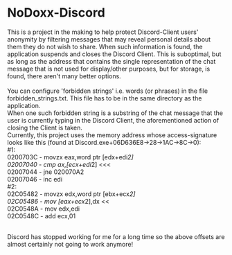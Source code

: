 # NoDoxx-Discord

This is a project in the making to help protect Discord-Client users' anonymity by filtering messages that may reveal personal details about them they do not wish to share.
When such information is found, the application suspends and closes the Discord Client.
This is suboptimal, but as long as the address that contains the single representation of the chat message that is not used for display/other purposes, but for storage, is found, there aren't many better options.<br>
<br>
You can configure 'forbidden strings' i.e. words (or phrases) in the file forbidden_strings.txt. This file has to be in the same directory as the application.<br>
When one such forbidden string is a substring of the chat message that the user is currently typing in the Discord Client, the aforementioned action of closing the Client is taken.<br>
Currently, this project uses the memory address whose access-signature looks like this (found at Discord.exe+06D636E8->28->1AC->8C->0):<br>
#1:<br>
0200703C - movzx eax,word ptr [edx+edi*2]<br>
02007040 - cmp ax,[ecx+edi*2] <<<<br>
02007044 - jne 020070A2<br>
02007046 - inc edi<br>
#2:<br>
02C05482 - movzx edx,word ptr [ebx+ecx*2]<br>
02C05486 - mov [eax+ecx*2],dx <<<br>
02C0548A - mov edx,edi<br>
02C0548C - add ecx,01<br>

<br>
Discord has stopped working for me for a long time so the above offsets are almost certainly not going to work anymore!
